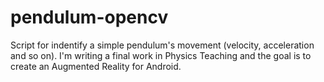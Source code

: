 # pendulum-opencv
Script for indentify a simple pendulum's movement (velocity, acceleration and so on).
I'm writing a final work in Physics Teaching and the goal is to create an Augmented Reality for Android.
